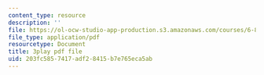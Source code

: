 ```yaml
---
content_type: resource
description: ''
file: https://ol-ocw-studio-app-production.s3.amazonaws.com/courses/6-858-computer-systems-security-fall-2014/203fc5857417adf28415b7e765eca5ab_OgGTJIgNewE.pdf
file_type: application/pdf
resourcetype: Document
title: 3play pdf file
uid: 203fc585-7417-adf2-8415-b7e765eca5ab
---
```

